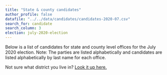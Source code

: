 ```yaml
---
title: "State & county candidates"
author_profile: false
datafile: "../../data/candidates/candidates-2020-07.csv"
search_for: candidate
search_column: 3
election: july-2020-election
---
```


Below is a list of candidates for state and county level offices for the July 2020 election. Note: The parties are listed alphabetically and candidates are listed alphabetically by last name for each office.

Not sure what district you live in? [Look it up here.](https://www1.maine.gov/portal/government/edemocracy/voter_lookup.php)
